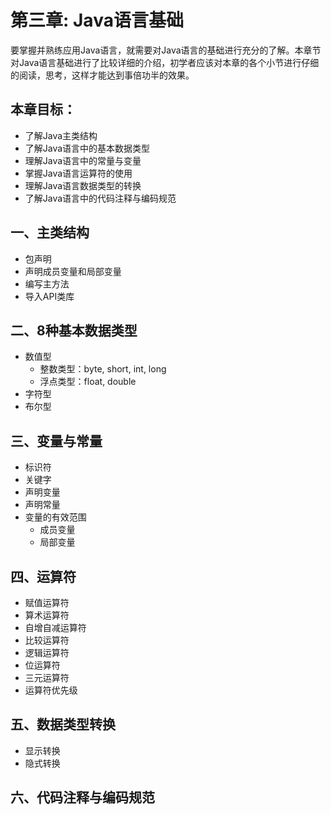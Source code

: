 # 第三章: Java语言基础 #
要掌握并熟练应用Java语言，就需要对Java语言的基础进行充分的了解。本章节对Java语言基础进行了比较详细的介绍，初学者应该对本章的各个小节进行仔细的阅读，思考，这样才能达到事倍功半的效果。

## 本章目标：
- 了解Java主类结构
- 了解Java语言中的基本数据类型
- 理解Java语言中的常量与变量
- 掌握Java语言运算符的使用
- 理解Java语言数据类型的转换
- 了解Java语言中的代码注释与编码规范

## 一、主类结构 ##
- 包声明
- 声明成员变量和局部变量
- 编写主方法
- 导入API类库

## 二、8种基本数据类型 ##
- 数值型
	- 整数类型：byte, short, int, long
	- 浮点类型：float, double
- 字符型
- 布尔型

## 三、变量与常量 ##
- 标识符
- 关键字
- 声明变量
- 声明常量
- 变量的有效范围
	- 成员变量
	- 局部变量

## 四、运算符 ##
- 赋值运算符
- 算术运算符
- 自增自减运算符
- 比较运算符
- 逻辑运算符
- 位运算符
- 三元运算符
- 运算符优先级

## 五、数据类型转换 ##
- 显示转换
- 隐式转换



## 六、代码注释与编码规范 ##